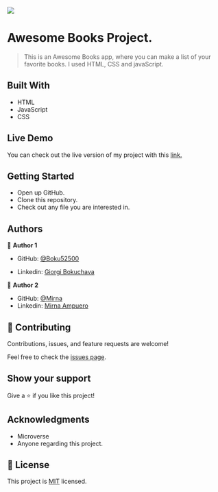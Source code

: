 ![](https://img.shields.io/badge/Microverse-blueviolet)

# Awesome Books Project.

> This is an Awesome Books app, where you can make a list of your favorite books. I used HTML, CSS and javaScript.

## Built With 

- HTML
- JavaScript
- CSS

## Live Demo

You can check out the live version of my project with this [link.](https://boku52500.github.io/To-do-list/dist/index.html)

## Getting Started

- Open up GitHub.
- Clone this repository.
- Check out any file you are interested in.

## Authors

👤 **Author 1**

- GitHub: [@Boku52500](https://github.com/Boku52500)

- Linkedin: [Giorgi Bokuchava](https://www.linkedin.com/in/giorgi-bokuchava-430252240/)

👤 **Author 2**

- GitHub: [@Mirna](https://github.com/M1rn4)
- Linkedin: [Mirna Ampuero](https://www.linkedin.com/in/mirna-ampuero-caro/)



## 🤝 Contributing

Contributions, issues, and feature requests are welcome!

Feel free to check the [issues page](../../issues/).

## Show your support

Give a ⭐️ if you like this project!

## Acknowledgments

- Microverse
- Anyone regarding this project.

## 📝 License

This project is [MIT](./LICENSE) licensed.
